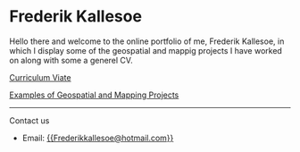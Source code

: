 # Frederik Kallesoe

Hello there and welcome to the online portfolio of me, Frederik Kallesoe, in which I display some of the geospatial and mappig projects I have worked on along with some a generel CV.

[Curriculum Viate](CV.md)                                      

[Examples of Geospatial and Mapping Projects](mapping_examples.md)


<hr>
<p>Contact us</p>
<ul>
    <li>Email: <a href="mailto:{{ site.email }}">{{Frederikkallesoe@hotmail.com}}</a></li>
</ul>
